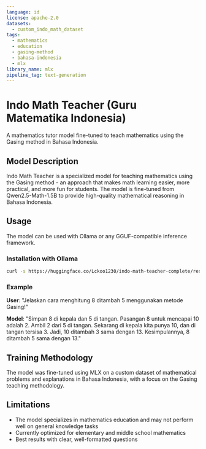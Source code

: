 ```yaml
---
language: id
license: apache-2.0
datasets:
  - custom_indo_math_dataset
tags:
  - mathematics
  - education
  - gasing-method
  - bahasa-indonesia
  - mlx
library_name: mlx
pipeline_tag: text-generation
---
```


# Indo Math Teacher (Guru Matematika Indonesia)

A mathematics tutor model fine-tuned to teach mathematics using the Gasing method in Bahasa Indonesia.

## Model Description

Indo Math Teacher is a specialized model for teaching mathematics using the Gasing method - an approach that makes math learning easier, more practical, and more fun for students. The model is fine-tuned from Qwen2.5-Math-1.5B to provide high-quality mathematical reasoning in Bahasa Indonesia.

## Usage

The model can be used with Ollama or any GGUF-compatible inference framework.

### Installation with Ollama

```bash
curl -s https://huggingface.co/Lckoo1230/indo-math-teacher-complete/resolve/main/scripts/install.sh | bash
```

### Example

**User**: "Jelaskan cara menghitung 8 ditambah 5 menggunakan metode Gasing!"

**Model**: "Simpan 8 di kepala dan 5 di tangan. Pasangan 8 untuk mencapai 10 adalah 2. Ambil 2 dari 5 di tangan. Sekarang di kepala kita punya 10, dan di tangan tersisa 3. Jadi, 10 ditambah 3 sama dengan 13. Kesimpulannya, 8 ditambah 5 sama dengan 13."

## Training Methodology

The model was fine-tuned using MLX on a custom dataset of mathematical problems and explanations in Bahasa Indonesia, with a focus on the Gasing teaching methodology.

## Limitations

- The model specializes in mathematics education and may not perform well on general knowledge tasks
- Currently optimized for elementary and middle school mathematics
- Best results with clear, well-formatted questions
